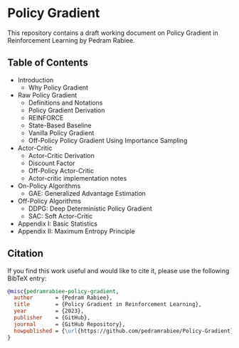 # Policy Gradient

This repository contains a draft working document on Policy Gradient in Reinforcement Learning by Pedram Rabiee.

## Table of Contents

- Introduction
   - Why Policy Gradient
- Raw Policy Gradient
   - Definitions and Notations
   - Policy Gradient Derivation
   - REINFORCE
   - State-Based Baseline
   - Vanilla Policy Gradient
   - Off-Policy Policy Gradient Using Importance Sampling
- Actor-Critic
   - Actor-Critic Derivation
   - Discount Factor
   - Off-Policy Actor-Critic
   - Actor-critic implementation notes
- On-Policy Algorithms
   - GAE: Generalized Advantage Estimation
- Off-Policy Algorithms
   - DDPG: Deep Deterministic Policy Gradient
   - SAC: Soft Actor-Critic
- Appendix I: Basic Statistics
- Appendix II: Maximum Entropy Principle

## Citation

If you find this work useful and would like to cite it, please use the following BibTeX entry:

```bibtex
@misc{pedramrabiee-policy-gradient,
  author       = {Pedram Rabiee},
  title        = {Policy Gradient in Reinforcement Learning},
  year         = {2023},
  publisher    = {GitHub},
  journal      = {GitHub Repository},
  howpublished = {\url{https://github.com/pedramrabiee/Policy-Gradient}},
}

